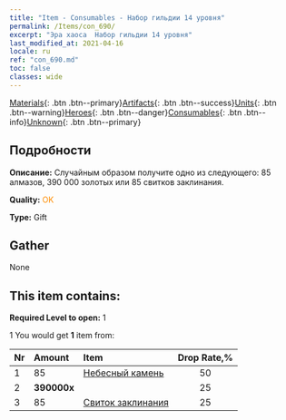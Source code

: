 ```yaml
---
title: "Item - Consumables - Набор гильдии 14 уровня"
permalink: /Items/con_690/
excerpt: "Эра хаоса  Набор гильдии 14 уровня"
last_modified_at: 2021-04-16
locale: ru
ref: "con_690.md"
toc: false
classes: wide
---
```

 [Materials](/ru/Items/){: .btn .btn--primary}[Artifacts](/ru/Items/Artifacts/){: .btn .btn--success}[Units](/ru/Items/Units/){: .btn .btn--warning}[Heroes](/ru/Items/Heroes/){: .btn .btn--danger}[Consumables](/ru/Items/Consumables/){: .btn .btn--info}[Unknown](/ru/Items/Unknown/){: .btn .btn--primary}

## Подробности
 **Описание:** Случайным образом получите одно из следующего: 85 алмазов, 390 000 золотых или 85 свитков заклинания.

 **Quality:** <span style="color: #FF8C00">OK</span>

 **Type:** Gift

## Gather

  None

## This item contains:

 **Required Level to open:** 1

 1 You would get **1** item  from:

  | Nr | Amount |     Item    | Drop Rate,% |
  |:---|:-------|:------------|:---------:|
  | 1 | 85 | [Небесный камень](/ru/Items/art_188/) | 50 | 
  | 2 |  **390000x** | <i class="fas fa-coins"/> | 25 | 
  | 3 | 85 | [Свиток заклинания](/ru/Items/con_694/) | 25 | 
